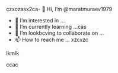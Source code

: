 czxczasx2ca- 👋 Hi, I’m @maratmuraev1979
- 👀 I’m interested in ...
- 🌱 I’m currently learning ...cas
- 💞️ I’m lookbcving to collaborate on ...
- 📫 How to reach me ...
xzcxzc
<!---dsvause its `README.md` (this file) appears on your GitHub profile.
You can click the Preview link to take a look at your changes.
--->lkmlk
ccac
